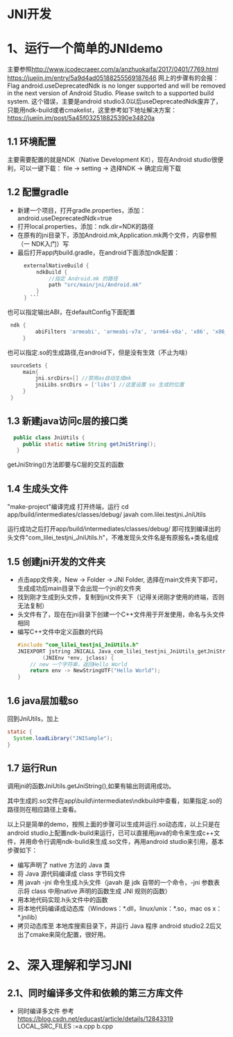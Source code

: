 
JNI开发
=====
# 1、运行一个简单的JNIdemo
 主要参照<http://www.jcodecraeer.com/a/anzhuokaifa/2017/0401/7769.html>  
 <https://juejin.im/entry/5a9d4ad05188255569187646>
网上的步骤有的会报：
Flag android.useDeprecatedNdk is no longer supported and will be removed in the next version of Android Studio. Please switch to a supported build system. 这个错误，主要是android studio3.0以后useDeprecatedNdk废弃了，只能用ndk-build或者cmakelist，这里参考如下地址解决方案：
 <https://juejin.im/post/5a45f032518825390e34820a>
 ## 1.1 环境配置  
  主要需要配置的就是NDK（Native Development Kit），现在Android studio很便利，可以一键下载： file → setting → 选择NDK → 确定应用下载
 ## 1.2 配置gradle
 - 新建一个项目，打开gradle.properties，添加：android.useDeprecatedNdk=true
 - 打开local.properties，添加：ndk.dir=NDK的路径
 - 在原有的jni目录下，添加Android.mk,Application.mk两个文件，内容参照（一 NDK入门）写
 - 最后打开app内build.gradle，在android下面添加ndk配置：   
    ``` gradle
      externalNativeBuild {
          ndkBuild {
              //指定 Android.mk 的路径
              path "src/main/jni/Android.mk"
          }
      } ```
  也可以指定输出ABI，在defaultConfig下面配置
   ```gradle
    ndk {
            abiFilters 'armeabi', 'armeabi-v7a', 'arm64-v8a', 'x86', 'x86_64'
        }
   ```
   
  也可以指定.so的生成路径,在android下，但是没有生效（不止为啥）
   ```gradle
    sourceSets {
        main{
            jni.srcDirs=[] //禁用as自动生成mk
            jniLibs.srcDirs = ['libs'] //这里设置 so 生成的位置
        }
    }
   ```
      
 ## 1.3 新建java访问c层的接口类
 ``` java
   public class JniUtils {
      public static native String getJniString();
    }
   ```
  getJniString()方法即要与C层的交互的函数
## 1.4 生成头文件
  "make-project"编译完成
  打开终端，运行
  cd app/build/intermediates/classes/debug/
    javah com.lilei.testjni.JniUtils

 运行成功之后打开app/build/intermediates/classes/debug/ 即可找到编译出的头文件"com_lilei_testjni_JniUtils.h"，不难发现头文件名是有原报名+类名组成
 
## 1.5 创建jni开发的文件夹
 - 点击app文件夹，New → Folder → JNI Folder, 选择在main文件夹下即可，生成成功后main目录下会出现一个jni的文件夹
 - 找到刚才生成到头文件，复制到jni文件夹下（记得关闭刚才使用的终端，否则无法复制）
 - 头文件有了，现在在jni目录下创建一个C++文件用于开发使用，命名与头文件相同
 - 编写C++文件中定义函数的代码
    ```c++
    #include "com_lilei_testjni_JniUtils.h"
    JNIEXPORT jstring JNICALL Java_com_lilei_testjni_JniUtils_getJniString
            (JNIEnv *env, jclass) {
        // new 一个字符串，返回Hello World
        return env -> NewStringUTF("Hello World");
    }
    ```
## 1.6 java层加载so
  回到JniUtils，加上
  ```java
  static {
    System.loadLibrary("JNISample");
  }
  ```
## 1.7 运行Run
  调用jni的函数JniUtils.getJniString(),如果有输出则调用成功。
  
  其中生成的.so文件在app\build\intermediates\ndkbuild中查看，如果指定.so的路径则在相应路径上查看。
  
以上只是简单的demo，按照上面的步骤可以生成并运行.so动态库，以上只是在android studio上配置ndk-build来运行，已可以直接用java的命令来生成c++文件，并用命令行调用ndk-bulid来生成.so文件，再用android studio来引用，基本步骤如下：
 - 编写声明了 native 方法的 Java 类
 - 将 Java 源代码编译成 class 字节码文件
 - 用 javah -jni 命令生成.h头文件（javah 是 jdk 自带的一个命令，-jni 参数表示将 class 中用native 声明的函数生成 JNI 规则的函数）
 - 用本地代码实现.h头文件中的函数
 - 将本地代码编译成动态库（Windows：\*.dll，linux/unix：\*.so，mac os x：\*.jnilib）
 - 拷贝动态库至 本地库搜索目录下，并运行 Java 程序
android studio2.2后又出了cmake来简化配置，很好用。

# 2、深入理解和学习JNI
## 2.1、同时编译多文件和依赖的第三方库文件
- 同时编译多文件
 参考<https://blog.csdn.net/educast/article/details/12843319> 
 LOCAL_SRC_FILES :=a.cpp b.cpp
 
